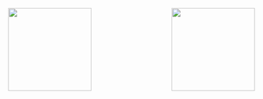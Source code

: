<div>
  <img  height="170em" src="https://github-readme-stats.vercel.app/api?username=CreepyHard&show_icons=true&theme=tokyonight&include_all_commits=true&count_private=true"/>
  <img align="right" height="170em" src="https://github-readme-stats.vercel.app/api/top-langs/?username=CreepyHard&layout=compact&langs_count=16&theme=tokyonight"/>
</div>
